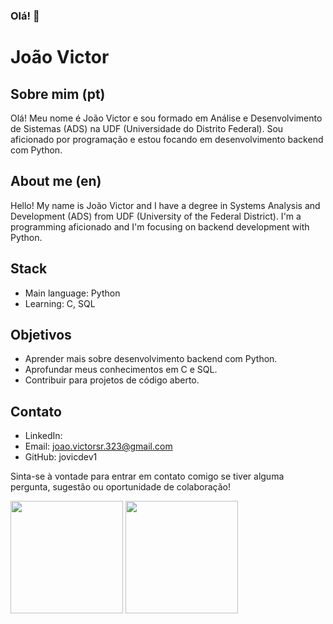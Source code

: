 ### Olá! 👋

# João Victor

## Sobre mim (pt)

Olá! Meu nome é João Victor e sou formado em Análise e Desenvolvimento de Sistemas (ADS) na UDF (Universidade do Distrito Federal). Sou aficionado por programação e estou focando em desenvolvimento backend com Python.

## About me (en)

Hello! My name is João Victor and I have a degree in Systems Analysis and Development (ADS) from UDF (University of the Federal District). I'm a programming aficionado and I'm focusing on backend development with Python.


## Stack

- Main language: Python
- Learning: C, SQL

## Objetivos

- Aprender mais sobre desenvolvimento backend com Python.
- Aprofundar meus conhecimentos em C e SQL.
- Contribuir para projetos de código aberto.

## Contato

- LinkedIn: 
- Email: joao.victorsr.323@gmail.com
- GitHub: jovicdev1

Sinta-se à vontade para entrar em contato comigo se tiver alguma pergunta, sugestão ou oportunidade de colaboração!

<div>
 <img height="180em" src="https://github-readme-stats.vercel.app/api?username=jovicdev1&show_icons=true&theme=tokyonight"/>
 <img height="180em" src="https://github-readme-stats.vercel.app/api/top-langs/?username=jovicdev1&layout=compact&theme=tokyonight"/>
